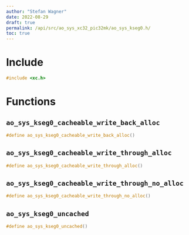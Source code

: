 ```yaml
---
author: "Stefan Wagner"
date: 2022-08-29
draft: true
permalink: /api/src/ao_sys_xc32_pic32mk/ao_sys_kseg0.h/
toc: true
---
```


# Include

```c
#include <xc.h>
```

# Functions

## `ao_sys_kseg0_cacheable_write_back_alloc`

```c
#define ao_sys_kseg0_cacheable_write_back_alloc()
```

## `ao_sys_kseg0_cacheable_write_through_alloc`

```c
#define ao_sys_kseg0_cacheable_write_through_alloc()
```

## `ao_sys_kseg0_cacheable_write_through_no_alloc`

```c
#define ao_sys_kseg0_cacheable_write_through_no_alloc()
```

## `ao_sys_kseg0_uncached`

```c
#define ao_sys_kseg0_uncached()
```

